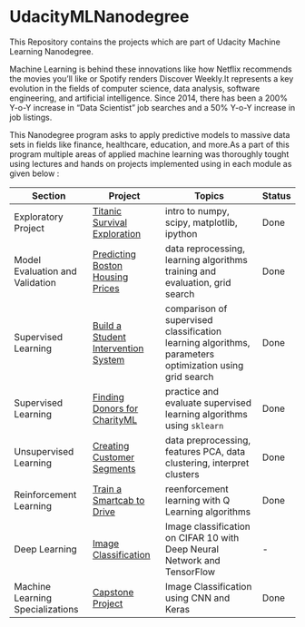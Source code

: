 # UdacityMLNanodegree
This Repository contains the projects which are part of Udacity Machine Learning Nanodegree.

Machine Learning is behind these innovations like how Netflix recommends the movies you’ll like or Spotify renders Discover Weekly.It represents a key evolution in the fields of computer science, data analysis, software engineering, and artificial intelligence. Since 2014, there has been a 200% Y-o-Y increase in “Data Scientist” job searches and a 50% Y-o-Y increase in job listings. 

This Nanodegree program asks to apply predictive models to massive data sets in fields like finance, healthcare, education, and more.As a part of this program multiple areas of applied machine learning was thoroughly tought using lectures and hands on projects implemented using in each module as given below :

Section | Project | Topics | Status
--- | --- | --- | ---
Exploratory Project | [Titanic Survival Exploration](./titanic_survival_exploration) | intro to numpy, scipy, matplotlib, ipython | Done
Model Evaluation and Validation | [Predicting Boston Housing Prices](./boston_house) | data reprocessing, learning algorithms training and evaluation, grid search | Done
Supervised Learning | [Build a Student Intervention System](./student_intervention_system) | comparison of supervised classification learning algorithms, parameters optimization using grid search | Done
Supervised Learning | [Finding Donors for CharityML](./finding_donors) | practice and evaluate supervised learning algorithms using `sklearn` | Done
Unsupervised Learning | [Creating Customer Segments](./customer_segments) | data preprocessing, features PCA, data clustering, interpret clusters | Done
Reinforcement Learning | [Train a Smartcab to Drive](./smartcab) | reenforcement learning with Q Learning algorithms | Done
Deep Learning | [Image Classification](./image_classification) | Image classification on CIFAR 10 with Deep Neural Network and TensorFlow | - 
Machine Learning Specializations | [Capstone Project](./capstone_project) | Image Classification using CNN and Keras | Done

